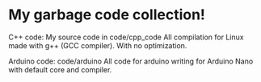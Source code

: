 # My garbage code collection!

C++ code:
My source code in code/cpp_code
All compilation for Linux made with g++ (GCC compiler). With no optimization.

Arduino code:
code/arduino
All code for arduino writing for Arduino Nano with default core and compiler.
